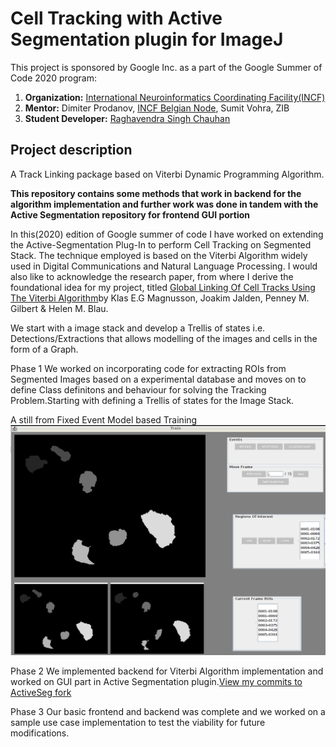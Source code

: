 # Cell Tracking with Active Segmentation plugin for ImageJ

This project is sponsored by Google Inc. as a part of the Google Summer of Code 2020 program: 

1. **Organization:** [International Neuroinformatics Coordinating Facility(INCF)](http://incf.org)
2. **Mentor:** Dimiter Prodanov, [INCF Belgian Node](http://www.neuroinformatics.be), Sumit Vohra, ZIB
3. **Student Developer:** [Raghavendra Singh Chauhan](https://github.com/Raghavendra)

## Project description
A Track Linking package based on Viterbi Dynamic Programming Algorithm.


**This repository contains some methods that work in backend for the algorithm implementation and further work was done in tandem with the Active Segmentation repository for frontend GUI portion**

In this(2020) edition of Google summer of code I have worked on extending the Active-Segmentation Plug-In to perform Cell Tracking on Segmented Stack. The technique employed is based on the Viterbi Algorithm widely used in Digital Communications and Natural Language Processing. I would also like to acknowledge the research paper, from where I derive the foundational idea for my project, titled [Global Linking Of Cell Tracks Using The Viterbi Algorithm](https://web.stanford.edu/group/blau/pdfs/Magnusson_Blau_2015.pdf)by Klas E.G Magnusson, Joakim Jalden, Penney M. Gilbert &  Helen M. Blau. 

We start with a image stack and develop a Trellis of states i.e. Detections/Extractions that allows modelling of the images and cells in the form of a Graph.

Phase 1 We worked on incorporating code for extracting ROIs from Segmented Images based on a experimental database and moves on to define Class definitons and behaviour for solving the Tracking Problem.Starting with defining a Trellis of states for the Image Stack.

A still from Fixed Event Model based Training
![ScreenShot](https://github.com/Raghavendrapara/CellTracking/blob/GitHubPage/Images/Training.png) 
 
Phase 2 We implemented backend for Viterbi Algorithm implementation and worked on GUI part in Active Segmentation plugin.[View my commits to ActiveSeg fork](https://github.com/Raghavendrapara/ACTIVESEGMENTATION/commits/CellTrack)

Phase 3 Our basic frontend and backend was complete and we worked on a sample use case implementation to test the viability for future modifications.
